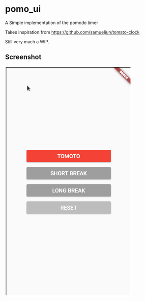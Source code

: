 # pomo_ui

A Simple implementation of the pomodo timer

Takes inspiration from https://github.com/samueljun/tomato-clock

Still very much a WIP.

## Screenshot
![screen shot1](./assets/screenshots/screenshot1.png)
